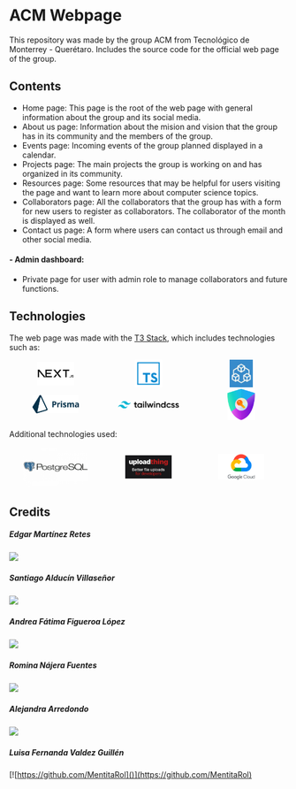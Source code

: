 # ACM Webpage

This repository was made by the group ACM from Tecnológico de Monterrey - Querétaro. Includes the source code for the official web page of the group.

## Contents

- Home page: This page is the root of the web page with general information about the group and its social media.
- About us page: Information about the mision and vision that the group has in its community and the members of the group.
- Events page: Incoming events of the group planned displayed in a calendar.
- Projects page: The main projects the group is working on and has organized in its community.
- Resources page: Some resources that may be helpful for users visiting the page and want to learn more about computer science topics.
- Collaborators page: All the collaborators that the group has with a form for new users to register as collaborators. The collaborator of the month is displayed as well.
- Contact us page: A form where users can contact us through email and other social media.

#### - Admin dashboard:

- Private page for user with admin role to manage collaborators and future functions.

## Technologies

The web page was made with the [T3 Stack](https://create.t3.gg/), which includes technologies such as:

<div style="display: flex; flex-wrap: wrap; justify-content: space-between; align-items: center">

  <a href="https://nextjs.org/" style="flex: 1 1 30%; text-align: center;">
    <img src="public/readme/next_js.png" alt="Image Next.js" width="40%">
  </a>

  <a href="https://www.typescriptlang.org/" style="flex: 1 1 30%; text-align: center;">
    <img src="public/readme/typescript.png" alt="Image Typescript" width="30%">
  </a>

  <a href="https://trpc.io/" style="flex: 1 1 30%; text-align: center;">
    <img src="public/readme/tRPC.jpeg" alt="Image tRPC" width="25%">
  </a>

  <a href="https://www.prisma.io/" style="flex: 1 1 30%; text-align: center;">
    <img src="public/readme/Prisma.png" alt="Image Prisma" width="50%">
  </a>

  <a href="https://tailwindcss.com/" style="flex: 1 1 30%; text-align: center;">
    <img src="public/readme/Tailwind.png" alt="Image Tailwind" width="65%">
  </a>

  <a href="https://next-auth.js.org/" style="flex: 1 1 30%; text-align: center;">
    <img src="public/readme/NextAuth.png" alt="Image NextAuth" width="30%">
  </a>

</div>

Additional technologies used:

<div style="display: flex; flex-wrap: wrap; justify-content: space-between; align-items: center">

  <a href="https://www.postgresql.org/" style="flex: 1 1 30%; text-align: center;">
    <img src="public/readme/PostgreSQL.png" alt="Image PostgreSQL" width="70%">
  </a>

  <a href="https://uploadthing.com/" style="flex: 1 1 30%; text-align: center;">
    <img src="public/readme/uploadthing.jpg" alt="Image uploadthing" width="50%">
  </a>

  <a href="https://cloud.google.com/" style="flex: 1 1 30%; text-align: center;">
    <img src="public/readme/GoogleCloud.png" alt="Image uploadthing" width="50%">
  </a>

</div>

## Credits

##### Edgar Martínez Retes
[![](https://github.com/EdgarRetes.png?size=40)](https://github.com/EdgarRetes)

##### Santiago Alducín Villaseñor
[![](https://github.com/SALV19.png?size=40)](https://github.com/SALV19)

##### Andrea Fátima Figueroa López
[![](https://github.com/Morgana119.png?size=40)](https://github.com/Morgana119)

##### Romina Nájera Fuentes
[![](https://github.com/rominanafu.png?size=40)](https://github.com/rominanafu)

##### Alejandra Arredondo
[![](https://github.com/alearredondo09.png?size=40)](https://github.com/alearredondo09)

##### Luisa Fernanda Valdez Guillén
[![https://github.com/MentitaRol]()](https://github.com/MentitaRol)






